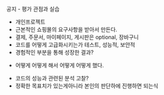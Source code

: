 공지 - 평가 관점과 실습
- 개인프로젝트
- 근본적인 쇼핑몰의 요구사항을 받아서 만든다.
- 결제, 주문서, 마이페이지, 게시판은 optional, 장바구니
- 코드를 어떻게 고급화시키는가 테스트, 성능적, 보안적
- 경험적인 부분을 통해 성장한 결과?

* 어떻게 어떻게 해서 어떻게 어떻게 했다.

- 코드의 성능과 관련된 분석 고찰?
- 정확한 목표치가 있는게아니라 본인의 판단하에 진행하면 되는식

